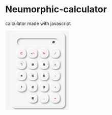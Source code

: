 # Neumorphic-calculator
calculator made with javascript

<img src= "https://raw.githubusercontent.com/diaz92092/Neumorphic-calculator/main/calculator/Images/Screen%20Shot%202020-11-05%20at%208.41.04%20AM.png" height="250">
